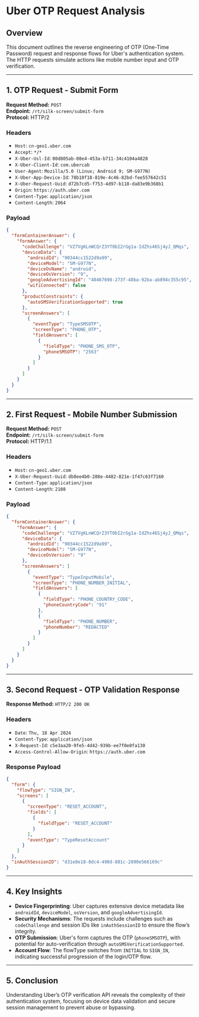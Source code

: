


# Uber OTP Request Analysis

## Overview
This document outlines the reverse engineering of OTP (One-Time Password) request and response flows for Uber's authentication system. The HTTP requests simulate actions like mobile number input and OTP verification.

---

## 1. **OTP Request - Submit Form**

**Request Method:** `POST`  
**Endpoint:** `/rt/silk-screen/submit-form`  
**Protocol:** HTTP/2

### **Headers**
- `Host`: `cn-geo1.uber.com`
- `Accept`: `*/*`
- `X-Uber-Usl-Id`: `00d805ab-08e4-453a-b711-34c4104a4828`
- `X-Uber-Client-Id`: `com.ubercab`
- `User-Agent`: `Mozilla/5.0 (Linux; Android 9; SM-G977N)`
- `X-Uber-App-Device-Id`: `78b10f18-819e-4c46-82bd-fee557642c51`
- `X-Uber-Request-Uuid`: `d72b7cd5-f753-4d97-b118-da83e9b368b1`
- `Origin`: `https://auth.uber.com`
- `Content-Type`: `application/json`
- `Content-Length`: `2064`

### **Payload**
```json
{
  "formContainerAnswer": {
    "formAnswer": {
      "codeChallenge": "VZ7VgKLnWCQrZ3YT0bI2rGg1a-IdZhs46Sj4yJ_QMqs",
      "deviceData": {
        "androidId": "90344cc1522d9a99",
        "deviceModel": "SM-G977N",
        "deviceOsName": "android",
        "deviceOsVersion": "9",
        "googleAdvertisingId": "40467698-273f-48ba-92ba-ab894c355c95",
        "wifiConnected": false
      },
      "productConstraints": {
        "autoSMSVerificationSupported": true
      },
      "screenAnswers": [
        {
          "eventType": "TypeSMSOTP",
          "screenType": "PHONE_OTP",
          "fieldAnswers": [
            {
              "fieldType": "PHONE_SMS_OTP",
              "phoneSMSOTP": "2563"
            }
          ]
        }
      ]
    }
  }
}
```

---

## 2. **First Request - Mobile Number Submission**

**Request Method:** `POST`  
**Endpoint:** `/rt/silk-screen/submit-form`  
**Protocol:** HTTP/1.1

### **Headers**
- `Host`: `cn-geo1.uber.com`
- `X-Uber-Request-Uuid`: `db8ee4b0-288e-4482-821e-1f47c63f7160`
- `Content-Type`: `application/json`
- `Content-Length`: `2108`

### **Payload**
```json
{
  "formContainerAnswer": {
    "formAnswer": {
      "codeChallenge": "VZ7VgKLnWCQrZ3YT0bI2rGg1a-IdZhs46Sj4yJ_QMqs",
      "deviceData": {
        "androidId": "90344cc1522d9a99",
        "deviceModel": "SM-G977N",
        "deviceOsVersion": "9"
      },
      "screenAnswers": [
        {
          "eventType": "TypeInputMobile",
          "screenType": "PHONE_NUMBER_INITIAL",
          "fieldAnswers": [
            {
              "fieldType": "PHONE_COUNTRY_CODE",
              "phoneCountryCode": "91"
            },
            {
              "fieldType": "PHONE_NUMBER",
              "phoneNumber": "REDACTED"
            }
          ]
        }
      ]
    }
  }
}
```

---

## 3. **Second Request - OTP Validation Response**

**Response Method:** `HTTP/2 200 OK`

### **Headers**
- `Date`: `Thu, 18 Apr 2024`
- `Content-Type`: `application/json`
- `X-Request-Id`: `c5e3aa20-9fe5-4d42-939b-ee7f0e0fa130`
- `Access-Control-Allow-Origin`: `https://auth.uber.com`

### **Response Payload**
```json
{
  "form": {
    "flowType": "SIGN_IN",
    "screens": [
      {
        "screenType": "RESET_ACCOUNT",
        "fields": [
          {
            "fieldType": "RESET_ACCOUNT"
          }
        ],
        "eventType": "TypeResetAccount"
      }
    ]
  },
  "inAuthSessionID": "d31e8e18-8dc4-498d-881c-2890e566169c"
}
```

---

## 4. **Key Insights**
- **Device Fingerprinting**: Uber captures extensive device metadata like `androidId`, `deviceModel`, `osVersion`, and `googleAdvertisingId`.
- **Security Mechanisms**: The requests include challenges such as `codeChallenge` and session IDs like `inAuthSessionID` to ensure the flow’s integrity.
- **OTP Submission**: Uber's form captures the OTP (`phoneSMSOTP`), with potential for auto-verification through `autoSMSVerificationSupported`.
- **Account Flow**: The flowType switches from `INITIAL` to `SIGN_IN`, indicating successful progression of the login/OTP flow.

---

## 5. **Conclusion**
Understanding Uber’s OTP verification API reveals the complexity of their authentication system, focusing on device data validation and secure session management to prevent abuse or bypassing.

